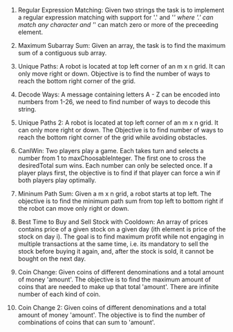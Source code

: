 1. Regular Expression Matching: Given two strings the task is to implement a regular expression matching with support for '.' and '*' where '.' can match any character and '*' can match zero or more of the preceeding element.

2. Maximum Subarray Sum: Given an array, the task is to find the maximum sum of a contiguous sub array. 

3. Unique Paths: A robot is located at top left corner of an m x n grid. It can only move right or down. Objective is to find the number of ways to reach the bottom right corner of the grid.

4. Decode Ways: A message containing letters A - Z can be encoded into numbers from 1-26, we need to find number of ways to decode this string. 

5. Unique Paths 2: A robot is located at top left corner of an m x n grid. It can only more right or down. The Objective is to find number of ways to reach the bottom right corner of the grid while avoiding obstacles. 

6. CanIWin: Two players play a game. Each takes turn and selects a number from 1 to maxChoosableInteger. The first one to cross the desiredTotal sum wins. Each number can only be selected once. If a player plays first, the objective is to find if that player can force a win if both players play optimally.

7. Mininum Path Sum: Given a m x n grid, a robot starts at top left. The objective is to find the minimum path sum from top left to bottom right if the robot can move only right or down. 

8. Best Time to Buy and Sell Stock with Cooldown: An array of prices contains price of a given stock on a given day (ith element is price of the stock on day i). The goal is to find maximum profit while not engaging in multiple transactions at the same time, i.e. its mandatory to sell the stock before buying it again, and, after the stock is sold, it cannot be bought on the next day.

9. Coin Change: Given coins of different denominations and a total amount of money 'amount'. The objective is to find the maximum amount of coins that are needed to make up that total 'amount'. There are infinite number of each kind of coin.

10. Coin Change 2: Given coins of different denominations and a total amount of money 'amount'. The objective is to find the number of combinations of coins that can sum to 'amount'.